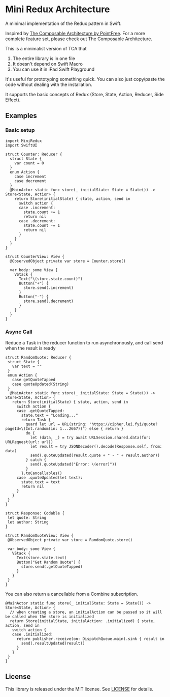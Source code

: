 # Mini Redux Architecture

A minimal implementation of the Redux pattern in Swift.

Inspired by [The Composable Architecture by PointFree](https://github.com/pointfreeco/swift-composable-architecture). For a more complete feature set, please check out The Composable Architecture.

This is a minimalist version of TCA that
1. The entire library is in one file
2. It doesn't depend on Swift Macro
3. You can use it in iPad Swift Playground

It's useful for prototyping something quick. You can also just copy/paste the code without dealing with the installation.

It supports the basic concepts of Redux (Store, State, Action, Reducer, Side Effect).

## Examples

### Basic setup

```
import MiniRedux
import SwiftUI

struct Counter: Reducer {
  struct State {
    var count = 0
  }
  enum Action {
    case increment
    case decrement
  }
  @MainActor static func store(_ initialState: State = State()) -> Store<State, Action> {
    return Store(initialState) { state, action, send in
      switch action {
      case .increment:
        state.count += 1
        return nil
      case .decrement:
        state.count -= 1
        return nil
      }
    }
  }
}

struct CounterView: View {
  @ObservedObject private var store = Counter.store()

  var body: some View {
    VStack {
      Text("\(store.state.count)")
      Button("+") {
        store.send(.increment)
      }
      Button("-") {
        store.send(.decrement)
      }
    }
  }
}
```


### Async Call

Reduce a Task in the reducer function to run asynchronously, and call send when the result is ready

```
struct RandomQuote: Reducer {
 struct State {
   var text = ""
 }
 enum Action {
   case getQuoteTapped
   case quoteUpdated(String)
 }
  @MainActor static func store(_ initialState: State = State()) -> Store<State, Action> {
   return Store(initialState) { state, action, send in
     switch action {
     case .getQuoteTapped:
       state.text = "Loading..."
       return Task {
         guard let url = URL(string: "https://cipher.lei.fyi/quote?pageId=\(Int.random(in: 1...2667))") else { return }
         do {
           let (data, _) = try await URLSession.shared.data(for: URLRequest(url: url))
           let result = try JSONDecoder().decode(Response.self, from: data)
           send(.quoteUpdated(result.quote + " - " + result.author))
         } catch {
           send(.quoteUpdated("Error: \(error)"))
         }
       }.toCancellables()
     case .quoteUpdated(let text):
       state.text = text
       return nil
     }
   }
 }
}

struct Response: Codable {
 let quote: String
 let author: String
}

struct RandomQuoteView: View {
 @ObservedObject private var store = RandomQuote.store()

 var body: some View {
   VStack {
     Text(store.state.text)
     Button("Get Random Quote") {
       store.send(.getQuoteTapped)
     }
   }
 }
}
```

You can also return a cancellable from a Combine subscription.

```
@MainActor static func store(_ initialState: State = State()) -> Store<State, Action> {
  // when creating a store, an initialAction can be passed so it will be called when the store is initialized
  return Store(initialState, initialAction: .initialized) { state, action, send in
   switch action {
   case .initialized:
     return publisher.receive(on: DispatchQueue.main).sink { result in
       send(.resultUpdated(result))
     }
   }
 }
}
```

## License

This library is released under the MIT license. See [LICENSE](LICENSE) for details.
